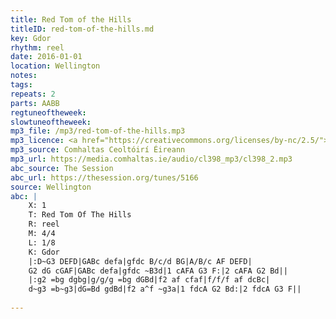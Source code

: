 ```yaml
---
title: Red Tom of the Hills
titleID: red-tom-of-the-hills.md
key: Gdor
rhythm: reel
date: 2016-01-01
location: Wellington
notes:
tags: 
repeats: 2 
parts: AABB 
regtuneoftheweek:
slowtuneoftheweek:
mp3_file: /mp3/red-tom-of-the-hills.mp3
mp3_licence: <a href="https://creativecommons.org/licenses/by-nc/2.5/">CC-BY-NC-2.5</a>
mp3_source: Comhaltas Ceoltóirí Éireann
mp3_url: https://media.comhaltas.ie/audio/cl398_mp3/cl398_2.mp3
abc_source: The Session
abc_url: https://thesession.org/tunes/5166
source: Wellington
abc: |
    X: 1
    T: Red Tom Of The Hills
    R: reel
    M: 4/4
    L: 1/8
    K: Gdor
    |:D~G3 DEFD|GABc defa|gfdc B/c/d BG|A/B/c AF DEFD|
    G2 dG cGAF|GABc defa|gfdc ~B3d|1 cAFA G3 F:|2 cAFA G2 Bd||
    |:g2 =bg dgbg|g/g/g =bg dGBd|f2 af cfaf|f/f/f af dcBc|
    d~g3 =b~g3|dG=Bd gdBd|f2 a^f ~g3a|1 fdcA G2 Bd:|2 fdcA G3 F||
    
---
```

